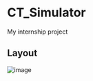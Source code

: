 # CT_Simulator
My internship project

## Layout
![image](https://user-images.githubusercontent.com/79609499/147029856-1b80914f-3b43-45e1-9adc-5942b5135bed.png)
